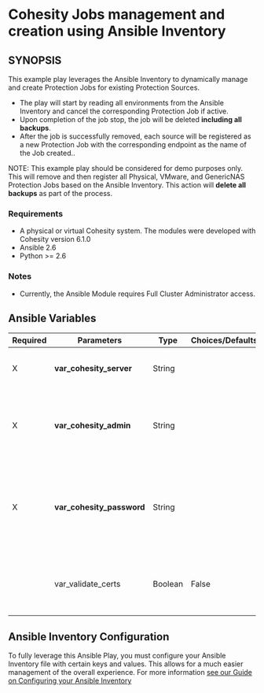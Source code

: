 # Cohesity Jobs management and creation using Ansible Inventory

## SYNOPSIS
This example play leverages the Ansible Inventory to dynamically manage and create Protection Jobs for existing Protection Sources.
- The play will start by reading all environments from the Ansible Inventory and cancel the corresponding Protection Job if active.
- Upon completion of the job stop, the job will be deleted **including all backups**.
- After the job is successfully removed, each source will be registered as a new Protection Job with the corresponding endpoint as the name of the Job created..

NOTE: This example play should be considered for demo purposes only.  This will remove and then register all Physical, VMware, and GenericNAS Protection Jobs based on the Ansible Inventory.  This action will **delete all backups** as part of the process.

### Requirements
  - A physical or virtual Cohesity system. The modules were developed with Cohesity version 6.1.0
  - Ansible 2.6
  - Python >= 2.6

### Notes
  - Currently, the Ansible Module requires Full Cluster Administrator access.

## Ansible Variables

| Required | Parameters | Type | Choices/Defaults | Comments |
| --- | --- | --- | --- | --- |
| X | **var_cohesity_server** | String | | IP or FQDN for the Cohesity Cluster |
| X | **var_cohesity_admin** | String | | Username with which Ansible will connect to the Cohesity Cluster |
| X | **var_cohesity_password** | String | | Password belonging to the selected Username.  This parameter will not be logged. |
|   | var_validate_certs | Boolean | False | Switch determines if SSL Validation should be enabled. |

## Ansible Inventory Configuration

To fully leverage this Ansible Play, you must configure your Ansible Inventory file with certain keys and values.  This allows for a much easier management of the overall experience.  For more information [see our Guide on Configuring your Ansible Inventory](../configuring-your-ansible-inventory.md)

